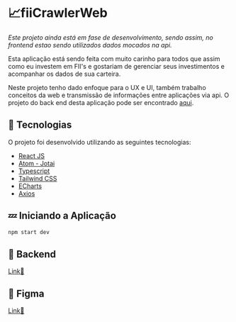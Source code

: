 # 📈fiiCrawlerWeb

*Este projeto ainda está em fase de desenvolvimento, sendo assim, no frontend estao sendo utilizados dados mocados na api.*

Esta aplicação está sendo feita com muito carinho para todos que assim como eu investem em FII's e gostariam de gerenciar seus investimentos e acompanhar os dados de sua carteira.

Neste projeto tenho dado enfoque para o UX e UI, também trabalho conceitos da web e transmissão de informações entre aplicações via api. O projeto do back end desta aplicação pode ser encontrado [aqui](https://github.com/AaronCrvl/FIICrawler-backend).

## 🧪 Tecnologias
O projeto foi desenvolvido utilizando as seguintes tecnologias:

- [React JS](https://pt-br.legacy.reactjs.org/)    
- [Atom - Jotai](https://jotai.org/docs/core/atom)
- [Typescript](https://www.typescriptlang.org/)
- [Tailwind CSS](https://tailwindcss.com/)
- [ECharts](https://echarts.apache.org/en/index.html)
- [Axios](https://axios-http.com/)

## 💤 Iniciando a Aplicação
``` javascript
npm start dev
``` 

## 💺 Backend
[Link🔗](https://github.com/AaronCrvl/FIICrawler-backend)

## 🔖 Figma
[Link🔗](https://www.figma.com/file/I9ozKQR2ZKyoYaEok98dCv/fiiCrawler-Desgin?type=design&node-id=0%3A1&mode=design&t=LCA1aW1Sl9mfIO8l-1)
